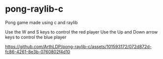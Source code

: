 # pong-raylib-c
Pong game made using c and raylib

Use the W and S keys to control the red player
Use the Up and Down arrow keys to control the blue player


https://github.com/ArthLDP/pong-raylib-c/assets/101593172/072d872d-fc86-4261-8e3b-0760802f4d10

